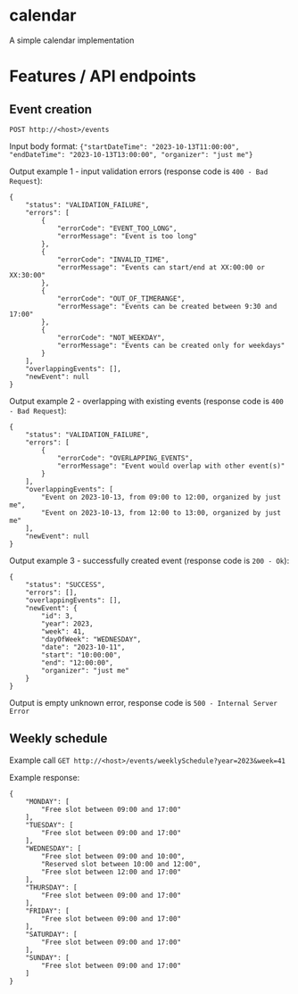 # calendar
A simple calendar implementation

# Features / API endpoints

## Event creation

`POST http://<host>/events`

Input body format:
`{"startDateTime": "2023-10-13T11:00:00", "endDateTime": "2023-10-13T13:00:00", "organizer": "just me"}`

Output example 1 - input validation errors (response code is `400 - Bad Request`):
```
{
    "status": "VALIDATION_FAILURE",
    "errors": [
        {
            "errorCode": "EVENT_TOO_LONG",
            "errorMessage": "Event is too long"
        },
        {
            "errorCode": "INVALID_TIME",
            "errorMessage": "Events can start/end at XX:00:00 or XX:30:00"
        },
        {
            "errorCode": "OUT_OF_TIMERANGE",
            "errorMessage": "Events can be created between 9:30 and 17:00"
        },
        {
            "errorCode": "NOT_WEEKDAY",
            "errorMessage": "Events can be created only for weekdays"
        }
    ],
    "overlappingEvents": [],
    "newEvent": null
}
```

Output example 2 - overlapping with existing events (response code is `400 - Bad Request`):
```
{
    "status": "VALIDATION_FAILURE",
    "errors": [
        {
            "errorCode": "OVERLAPPING_EVENTS",
            "errorMessage": "Event would overlap with other event(s)"
        }
    ],
    "overlappingEvents": [
        "Event on 2023-10-13, from 09:00 to 12:00, organized by just me",
        "Event on 2023-10-13, from 12:00 to 13:00, organized by just me"
    ],
    "newEvent": null
}
```

Output example 3 - successfully created event (response code is `200 - Ok`):
```
{
    "status": "SUCCESS",
    "errors": [],
    "overlappingEvents": [],
    "newEvent": {
        "id": 3,
        "year": 2023,
        "week": 41,
        "dayOfWeek": "WEDNESDAY",
        "date": "2023-10-11",
        "start": "10:00:00",
        "end": "12:00:00",
        "organizer": "just me"
    }
}
```

Output is empty unknown error, response code is `500 - Internal Server Error`

## Weekly schedule

Example call
`GET http://<host>/events/weeklySchedule?year=2023&week=41`

Example response:
```
{
    "MONDAY": [
        "Free slot between 09:00 and 17:00"
    ],
    "TUESDAY": [
        "Free slot between 09:00 and 17:00"
    ],
    "WEDNESDAY": [
        "Free slot between 09:00 and 10:00",
        "Reserved slot between 10:00 and 12:00",
        "Free slot between 12:00 and 17:00"
    ],
    "THURSDAY": [
        "Free slot between 09:00 and 17:00"
    ],
    "FRIDAY": [
        "Free slot between 09:00 and 17:00"
    ],
    "SATURDAY": [
        "Free slot between 09:00 and 17:00"
    ],
    "SUNDAY": [
        "Free slot between 09:00 and 17:00"
    ]
}
```